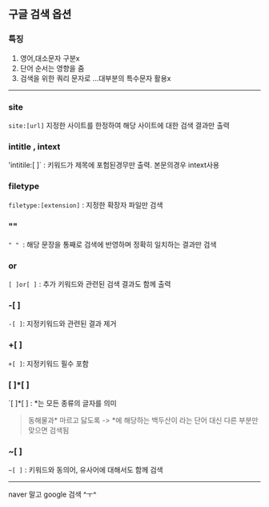 ## 구글 검색 옵션

### 특징
1. 영어,대소문자 구분x
2. 단어 순서는 영향을 줌
3. 검색을 위한 쿼리 문자로 ...대부분의 특수문자 활용x
______________
### site
`site:[url]` 지정한 사이트를 한정하여 해당 사이트에 대한 검색 결과만 출력
### intitle , intext
'intitile:[ ]` : 키워드가 제목에 포험된경무만 출력. 본문의경우 intext사용
### filetype
`filetype:[extension]` : 지정한 확장자 파일만 검색
### ""
`" " `: 해당 문장을 통째로 검색에 반영하며 정확히 일치하는 결과만 검색
### or
`[ ]or[ ]` : 추가 키워드와 관련된 검색 결과도 함께 출력
### -[ ] 
`-[ ]`: 지정키워드와 관련된 결과 제거
### +[ ] 
`+[ ]`: 지정키워드 필수 포함
### [ ]*[ ]
`[ ]*[ ] : *는 모든 종류의 글자를 의미
> 동해물과* 마르고 닳도록 -> *에 해당하는 백두산이 라는 단어 대신 다른 부분만 맞으면 검색됨
### ~[ ]
`~[ ]` : 키워드와 동의어, 유사어에 대해서도 함께 검색
_________________
naver 말고 google 검색 ^ㅜ^
